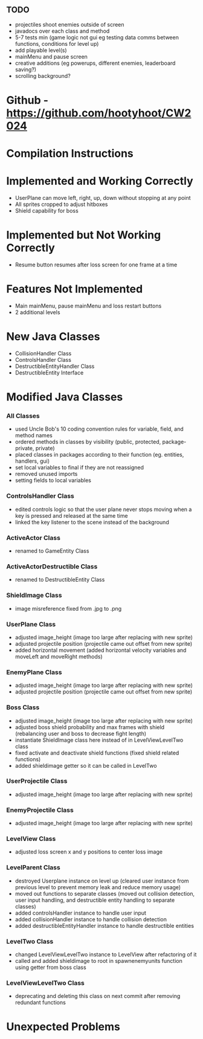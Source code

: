 ## TODO
- projectiles shoot enemies outside of screen
- javadocs over each class and method
- 5-7 tests min (game logic not gui eg testing data comms between functions, conditions for level up)
- add playable level(s)
- mainMenu and pause screen
- creative additions (eg powerups, different enemies, leaderboard saving?)
- scrolling background?

# Github - https://github.com/hootyhoot/CW2024

# Compilation Instructions

# Implemented and Working Correctly
- UserPlane can move left, right, up, down without stopping at any point
- All sprites cropped to adjust hitboxes
- Shield capability for boss

# Implemented but Not Working Correctly
- Resume button resumes after loss screen for one frame at a time

# Features Not Implemented
- Main mainMenu, pause mainMenu and loss restart buttons
- 2 additional levels

# New Java Classes
- CollisionHandler Class
- ControlsHandler Class
- DestructibleEntityHandler Class
- DestructibleEntity Interface

# Modified Java Classes

### All Classes
- used Uncle Bob's 10 coding convention rules for variable, field, and method names
- ordered methods in classes by visibility (public, protected, package-private, private)
- placed classes in packages according to their function (eg. entities, handlers, gui)
- set local variables to final if they are not reassigned
- removed unused imports
- setting fields to local variables

### ControlsHandler Class
- edited controls logic so that the user plane never stops moving when a key is pressed and released at the same time
- linked the key listener to the scene instead of the background

### ActiveActor Class
- renamed to GameEntity Class

### ActiveActorDestructible Class
- renamed to DestructibleEntity Class

### ShieldImage Class
- image misreference fixed from .jpg to .png

### UserPlane Class
- adjusted image_height (image too large after replacing with new sprite)
- adjusted projectile position (projectile came out offset from new sprite)
- added horizontal movement (added horizontal velocity variables and moveLeft and moveRight methods)

### EnemyPlane Class
- adjusted image_height (image too large after replacing with new sprite)
- adjusted projectile position (projectile came out offset from new sprite)

### Boss Class
- adjusted image_height (image too large after replacing with new sprite)
- adjusted boss shield probability and max frames with shield (rebalancing user and boss to decrease fight length)
- instantiate ShieldImage class here instead of in LevelViewLevelTwo class
- fixed activate and deactivate shield functions (fixed shield related functions)
- added shieldimage getter so it can be called in LevelTwo

### UserProjectile Class
- adjusted image_height (image too large after replacing with new sprite)

### EnemyProjectile Class
- adjusted image_height (image too large after replacing with new sprite)

### LevelView Class
- adjusted loss screen x and y positions to center loss image

### LevelParent Class
- destroyed Userplane instance on level up (cleared user instance from previous level to prevent memory leak and reduce memory usage)
- moved out functions to separate classes (moved out collision detection, user input handling, and destructible entity handling to separate classes)
- added controlsHandler instance to handle user input
- added collisionHandler instance to handle collision detection
- added destructibleEntityHandler instance to handle destructible entities

### LevelTwo Class
- changed LevelViewLevelTwo instance to LevelView after refactoring of it
- called and added shieldimage to root in spawnenemyunits function using getter from boss class

### LevelViewLevelTwo Class
- deprecating and deleting this class on next commit after removing redundant functions

# Unexpected Problems
